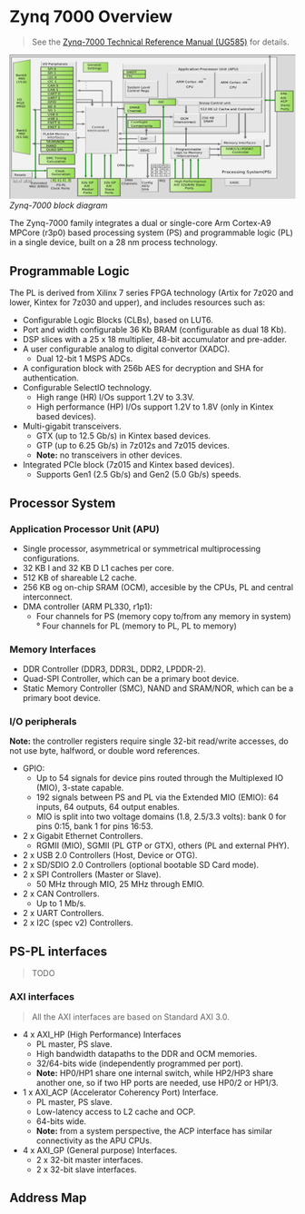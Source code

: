 # Zynq 7000 Overview

> See the [Zynq-7000 Technical Reference Manual (UG585)](https://www.xilinx.com/support/documentation/user_guides/ug585-Zynq-7000-TRM.pdf) for details.

![Zynq-7000 block diagram](images/zynq-7000.png)
*Zynq-7000 block diagram*

The Zynq-7000 family integrates a dual or single-core Arm Cortex-A9 MPCore (r3p0) based processing system (PS) and programmable logic (PL) in a single device, built on a 28 nm process technology.

## Programmable Logic

The PL is derived from Xilinx 7 series FPGA technology (Artix for 7z020 and lower, Kintex for 7z030 and upper), and includes resources such as:
* Configurable Logic Blocks (CLBs), based on LUT6.
* Port and width configurable 36 Kb BRAM (configurable as dual 18 Kb).
* DSP slices with a 25 x 18 multiplier, 48-bit accumulator and pre-adder.
* A user configurable analog to digital convertor (XADC).
  * Dual 12-bit 1 MSPS ADCs.
* A configuration block with 256b AES for decryption and SHA for authentication.
* Configurable SelectIO technology.
  * High range (HR) I/Os support 1.2V to 3.3V.
  * High performance (HP) I/Os support 1.2V to 1.8V (only in Kintex based devices).
* Multi-gigabit transceivers.
  * GTX (up to 12.5 Gb/s) in Kintex based devices.
  * GTP (up to 6.25 Gb/s) in 7z012s and 7z015 devices.
  * **Note:** no transceivers in other devices.
* Integrated PCIe block (7z015 and Kintex based devices).
  * Supports Gen1 (2.5 Gb/s) and Gen2 (5.0 Gb/s) speeds.

## Processor System

### Application Processor Unit (APU)

* Single processor, asymmetrical or symmetrical multiprocessing configurations.
* 32 KB I and 32 KB D L1 caches per core.
* 512 KB of shareable L2 cache.
* 256 KB og on-chip SRAM (OCM), accesible by the CPUs, PL and central interconnect.
* DMA controller (ARM PL330, r1p1):
  * Four channels for PS (memory copy to/from any memory in system)
  ° Four channels for PL (memory to PL, PL to memory)

### Memory Interfaces

* DDR Controller (DDR3, DDR3L, DDR2, LPDDR-2).
* Quad-SPI Controller, which can be a primary boot device.
* Static Memory Controller (SMC), NAND and SRAM/NOR, which can be a primary boot device.

### I/O peripherals

**Note:** the controller registers require single 32-bit read/write accesses, do not use byte, halfword, or double word references.

* GPIO:
  * Up to 54 signals for device pins routed through the Multiplexed IO (MIO), 3-state capable.
  * 192 signals between PS and PL via the Extended MIO (EMIO): 64 inputs, 64 outputs, 64 output enables.
  * MIO is split into two voltage domains (1.8, 2.5/3.3 volts): bank 0 for pins 0:15, bank 1 for pins 16:53.
* 2 x Gigabit Ethernet Controllers.
  * RGMII (MIO), SGMII (PL GTP or GTX), others (PL and external PHY).
* 2 x USB 2.0 Controllers (Host, Device or OTG).
* 2 x SD/SDIO 2.0 Controllers (optional bootable SD Card mode).
* 2 x SPI Controllers (Master or Slave).
  * 50 MHz through MIO, 25 MHz through EMIO.
* 2 x CAN Controllers.
  * Up to 1 Mb/s.
* 2 x UART Controllers.
* 2 x I2C (spec v2) Controllers.

## PS-PL interfaces

> TODO

### AXI interfaces

> All the AXI interfaces are based on Standard AXI 3.0.

* 4 x AXI_HP (High Performance) Interfaces
  * PL master, PS slave.
  * High bandwidth datapaths to the DDR and OCM memories.
  * 32/64-bits wide (independently programmed per port).
  * **Note:** HP0/HP1 share one internal switch, while HP2/HP3 share another one, so if two HP ports are needed, use HP0/2 or HP1/3.
* 1 x AXI_ACP (Accelerator Coherency Port) Interface.
  * PL master, PS slave.
  * Low-latency access to L2 cache and OCP.
  * 64-bits wide.
  * **Note:** from a system perspective, the ACP interface has similar connectivity as the APU CPUs.
* 4 x AXI_GP (General purpose) Interfaces.
  * 2 x 32-bit master interfaces.
  * 2 x 32-bit slave interfaces.

## Address Map
